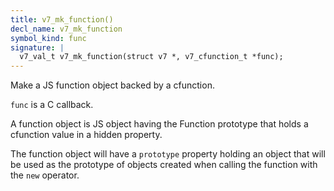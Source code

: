 ```yaml
---
title: v7_mk_function()
decl_name: v7_mk_function
symbol_kind: func
signature: |
  v7_val_t v7_mk_function(struct v7 *, v7_cfunction_t *func);
---
```


Make a JS function object backed by a cfunction.

`func` is a C callback.

A function object is JS object having the Function prototype that holds a
cfunction value in a hidden property.

The function object will have a `prototype` property holding an object that
will be used as the prototype of objects created when calling the function
with the `new` operator. 


